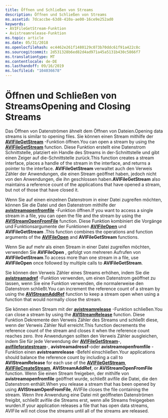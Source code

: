 ```yaml
---
title: Öffnen und Schließen von Streams
description: Öffnen und Schließen von Streams
ms.assetid: 7dcaccbe-63d8-410a-ae00-16ce9e252ad0
keywords:
- AVIFileGetStream-Funktion
- Avistreamrelease-Funktion
ms.topic: article
ms.date: 05/31/2018
ms.openlocfilehash: ec4462e261f1480129c073b70ddc61f91a422c8c
ms.sourcegitcommit: 2d531328b6ed82d4ad971a45a5131b430c5866f7
ms.translationtype: MT
ms.contentlocale: de-DE
ms.lasthandoff: 09/16/2019
ms.locfileid: "104036678"
---
```

# <a name="opening-and-closing-streams"></a><span data-ttu-id="3c45b-105">Öffnen und Schließen von Streams</span><span class="sxs-lookup"><span data-stu-id="3c45b-105">Opening and Closing Streams</span></span>

<span data-ttu-id="3c45b-106">Das Öffnen von Datenströmen ähnelt dem Öffnen von Dateien.</span><span class="sxs-lookup"><span data-stu-id="3c45b-106">Opening data streams is similar to opening files.</span></span> <span data-ttu-id="3c45b-107">Sie können einen Stream mithilfe der [**AVIFileGetStream**](/windows/desktop/api/Vfw/nf-vfw-avifilegetstream) -Funktion öffnen.</span><span class="sxs-lookup"><span data-stu-id="3c45b-107">You can open a stream by using the [**AVIFileGetStream**](/windows/desktop/api/Vfw/nf-vfw-avifilegetstream) function.</span></span> <span data-ttu-id="3c45b-108">Diese Funktion erstellt eine Datenstrom Schnittstelle, platziert ein Handle des Streams in der-Schnittstelle und gibt einen Zeiger auf die-Schnittstelle zurück.</span><span class="sxs-lookup"><span data-stu-id="3c45b-108">This function creates a stream interface, places a handle of the stream in the interface, and returns a pointer to the interface.</span></span> <span data-ttu-id="3c45b-109">**AVIFileGetStream** verwaltet auch den Verweis Zähler der Anwendungen, die einen Stream geöffnet haben, jedoch nicht von den Anwendungen, die ihn geschlossen haben.</span><span class="sxs-lookup"><span data-stu-id="3c45b-109">**AVIFileGetStream** also maintains a reference count of the applications that have opened a stream, but not of those that have closed it.</span></span>

<span data-ttu-id="3c45b-110">Wenn Sie auf einen einzelnen Datenstrom in einer Datei zugreifen möchten, können Sie die Datei und den Datenstrom mithilfe der [**avistreamopenfromfile**](/windows/desktop/api/Vfw/nf-vfw-avistreamopenfromfilea) -Funktion öffnen.</span><span class="sxs-lookup"><span data-stu-id="3c45b-110">If you want to access a single stream in a file, you can open the file and the stream by using the [**AVIStreamOpenFromFile**](/windows/desktop/api/Vfw/nf-vfw-avistreamopenfromfilea) function.</span></span> <span data-ttu-id="3c45b-111">Diese Funktion kombiniert die Vorgänge und Funktionsargumente der Funktionen [**AVIFileOpen**](/windows/desktop/api/Vfw/nf-vfw-avifileopen) und **AVIFileGetStream** .</span><span class="sxs-lookup"><span data-stu-id="3c45b-111">This function combines the operations and function arguments of the [**AVIFileOpen**](/windows/desktop/api/Vfw/nf-vfw-avifileopen) and **AVIFileGetStream** functions.</span></span>

<span data-ttu-id="3c45b-112">Wenn Sie auf mehr als einen Stream in einer Datei zugreifen möchten, verwenden Sie **AVIFileOpen** , gefolgt von mehreren Aufrufen von **AVIFileGetStream**.</span><span class="sxs-lookup"><span data-stu-id="3c45b-112">To access more than one stream in a file, use **AVIFileOpen** once followed by multiple calls to **AVIFileGetStream**.</span></span>

<span data-ttu-id="3c45b-113">Sie können den Verweis Zähler eines Streams erhöhen, indem Sie die [**avistreamadref**](/windows/desktop/api/Vfw/nf-vfw-avistreamaddref) -Funktion verwenden, um einen Datenstrom geöffnet zu lassen, wenn Sie eine Funktion verwenden, die normalerweise den Datenstrom schließt.</span><span class="sxs-lookup"><span data-stu-id="3c45b-113">You can increment the reference count of a stream by using the [**AVIStreamAddRef**](/windows/desktop/api/Vfw/nf-vfw-avistreamaddref) function to keep a stream open when using a function that would normally close the stream.</span></span>

<span data-ttu-id="3c45b-114">Sie können einen Stream mit der [**avistreamrelease**](/windows/desktop/api/Vfw/nf-vfw-avistreamrelease) -Funktion schließen.</span><span class="sxs-lookup"><span data-stu-id="3c45b-114">You can close a stream by using the [**AVIStreamRelease**](/windows/desktop/api/Vfw/nf-vfw-avistreamrelease) function.</span></span> <span data-ttu-id="3c45b-115">Diese Funktion Dekremente den Verweis Zähler des Streams und schließt diese, wenn der Verweis Zähler Null erreicht.</span><span class="sxs-lookup"><span data-stu-id="3c45b-115">This function decrements the reference count of the stream and closes it when the reference count reaches zero.</span></span> <span data-ttu-id="3c45b-116">Ihre Anwendungen sollten den Verweis Zähler ausgleichen, indem Sie für jede Verwendung der [**AVIFileGetStream**](/windows/desktop/api/Vfw/nf-vfw-avifilegetstream)-, [**avifileforatestream**](/windows/desktop/api/Vfw/nf-vfw-avifilecreatestream)-, **avistreamadressf**-oder **avistreamopenfromfile** -Funktion einen **avistreamrelease** -Befehl einschließen.</span><span class="sxs-lookup"><span data-stu-id="3c45b-116">Your applications should balance the reference count by including a call to **AVIStreamRelease** for each use of the [**AVIFileGetStream**](/windows/desktop/api/Vfw/nf-vfw-avifilegetstream), [**AVIFileCreateStream**](/windows/desktop/api/Vfw/nf-vfw-avifilecreatestream), **AVIStreamAddRef**, or **AVIStreamOpenFromFile** function.</span></span> <span data-ttu-id="3c45b-117">Wenn Sie einen Stream freigeben, der mithilfe von **avistreamopenfromfile** geöffnet wurde, schließt avifile die Datei, die den Datenstrom enthält.</span><span class="sxs-lookup"><span data-stu-id="3c45b-117">When you release a stream that has been opened by using **AVIStreamOpenFromFile**, AVIFile closes the file containing the stream.</span></span> <span data-ttu-id="3c45b-118">Wenn Ihre Anwendung eine Datei mit geöffneten Datenströmen freigibt, schließt avifile die Streams erst, wenn alle Streams freigegeben wurden.</span><span class="sxs-lookup"><span data-stu-id="3c45b-118">If your application releases a file that has open data streams, AVIFile will not close the streams until all of the streams are released.</span></span>

 

 




